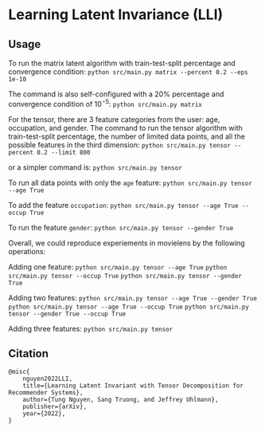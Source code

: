 # Learning Latent Invariance (LLI)

## Usage
To run the matrix latent algorithm with train-test-split percentage and convergence condition:
```python src/main.py matrix --percent 0.2 --eps 1e-10```

The command is also self-configured with a 20% percentage and convergence condition of $10^{-5}$:
 ```python src/main.py matrix```

For the tensor, there are 3 feature categories from the user: age, occupation, and gender. The 
command to run the tensor algorithm with train-test-split percentage, the number of limited data points, 
and all the possible features in the third dimension:
```python src/main.py tensor --percent 0.2 --limit 800```

or a simpler command is:
```python src/main.py tensor```

To run all data points with only the ```age``` feature:
```python src/main.py tensor --age True```

To add the feature ```occupation```:
```python src/main.py tensor --age True --occup True```

To run the feature ```gender```:
```python src/main.py tensor --gender True```

Overall, we could reproduce experiements in movielens by the following operations:

Adding one feature:
```python src/main.py tensor --age True```
```python src/main.py tensor --occup True```
```python src/main.py tensor --gender True```

Adding two features:
```python src/main.py tensor --age True --gender True```
```python src/main.py tensor --age True --occup True```
```python src/main.py tensor --gender True --occup True```

Adding three features:
```python src/main.py tensor```

## Citation
```
@misc{
    nguyen2022LLI,
    title={Learning Latent Invariant with Tensor Decomposition for Recommender Systems},
    author={Tung Nguyen, Sang Truong, and Jeffrey Uhlmann},
    publisher={arXiv},
    year={2022},
}
```
